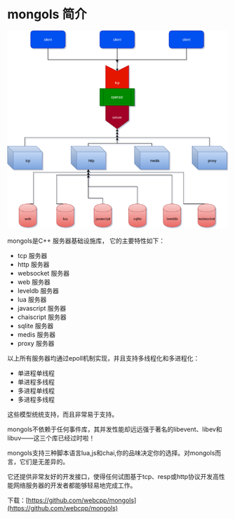 # mongols 简介

![mongols.png](doc/image/mongols.png)

mongols是C++ 服务器基础设施库， 它的主要特性如下：

- tcp 服务器
- http 服务器
- websocket 服务器
- web 服务器
- leveldb 服务器
- lua 服务器
- javascript 服务器
- chaiscript 服务器
- sqlite 服务器
- medis 服务器
- proxy 服务器

以上所有服务器均通过epoll机制实现，并且支持多线程化和多进程化：

- 单进程单线程
- 单进程多线程
- 多进程单线程
- 多进程多线程

这些模型统统支持，而且非常易于支持。



mongols不依赖于任何事件库，其并发性能却远远强于著名的libevent、libev和libuv——这三个库已经过时啦！

mongols支持三种脚本语言lua,js和chai,你的品味决定你的选择。对mongols而言，它们是无差异的。

它还提供非常友好的开发接口，使得任何试图基于tcp、resp或http协议开发高性能网络服务器的开发者都能够轻易地完成工作。

下载：[https://github.com/webcpp/mongols](https://github.com/webcpp/mongols)